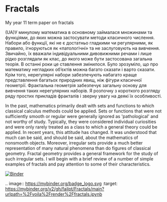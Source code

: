 # Fractals
My year 11 term paper on fractals

(UA)У минулому математика в основному займалася множинами та функціями, до яких можна застосувати методи класичного числення. Набори або функції, які не є достатньо гладкими чи регулярними, як правило, ігноруються як «патологічні» та не заслуговують на вивчення. Звичайно, їх вважали індивідуальними дивовижними речами і лише рідко розглядали як клас, до якого може бути застосована загальна теорія. 
В останні роки це ставлення змінилося. Було зрозуміло, що про математику негладких об’єктів можна багато сказати і варто сказати. Крім того, нерегулярні набори забезпечують набагато краще представлення багатьох природних явищ, ніж фігури класичної геометрії. Фрактальна геометрія забезпечує загальну основу для вивчення таких нерегулярних наборів. Я розпочну з короткого розгляду ряду простих прикладів фракталів і зверну увагу на деякі їх особливості.

In the past, mathematics primarily dealt with sets and functions to which classical calculus methods could be applied. Sets or functions that were not sufficiently smooth or regular were generally ignored as 'pathological' and not worthy of study. Typically, they were considered individual curiosities and were only rarely treated as a class to which a general theory could be applied. 
In recent years, this attitude has changed. It was understood that much can be said, and should be said, about the mathematics of nonsmooth objects. Moreover, irregular sets provide a much better representation of many natural phenomena than do figures of classical geometry. Fractal geometry provides a general framework for the study of such irregular sets. I will begin with a brief review of a number of simple examples of fractals and pay attention to some of their characteristics.

[![Binder](https://mybinder.org/badge_logo.svg)](https://mybinder.org/v2/gh/failpt/Fractals/main?urlpath=%2Fvoila%2Frender%2Ffractals.ipynb)

.. image:: https://mybinder.org/badge_logo.svg
 :target: https://mybinder.org/v2/gh/failpt/Fractals/main?urlpath=%2Fvoila%2Frender%2Ffractals.ipynb
